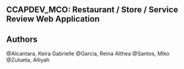 ## CCAPDEV_MCO: Restaurant / Store / Service Review Web Application

## Authors
@Alcantara, Keira Gabrielle
@Garcia, Reina Althea
@Santos, Miko
@Zulueta, Alliyah

